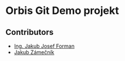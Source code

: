 # Orbis Git Demo projekt

## Contributors

- [Ing. Jakub Josef Forman](https://jakubforman.eu)
- [Jakub Zámečník](https://github.com/JackKybl)
